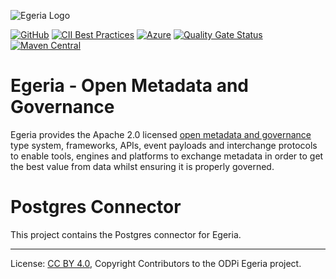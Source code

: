 <!-- SPDX-License-Identifier: CC-BY-4.0 -->
<!-- Copyright Contributors to the ODPi Egeria project. -->

![Egeria Logo](assets/img/ODPi_Egeria_Logo_color.png)

[![GitHub](https://img.shields.io/github/license/odpi/egeria)](LICENSE)
[![CII Best Practices](https://bestpractices.coreinfrastructure.org/projects/3044/badge)](https://bestpractices.coreinfrastructure.org/projects/3044)
[![Azure](https://dev.azure.com/odpi/egeria/_apis/build/status/odpi.egeria)](https://dev.azure.com/odpi/Egeria/_build)
[![Quality Gate Status](https://sonarcloud.io/api/project_badges/measure?project=odpi_egeria&metric=alert_status)](https://sonarcloud.io/dashboard?id=odpi_egeria)
[![Maven Central](https://img.shields.io/maven-central/v/org.odpi.egeria/egeria)](https://mvnrepository.com/artifact/org.odpi.egeria)


# Egeria - Open Metadata and Governance
  
Egeria provides the Apache 2.0 licensed [open metadata and governance](open-metadata-publication/website/README.md)
type system, frameworks, APIs, event payloads and interchange protocols to enable tools,
engines and platforms to exchange metadata in order to get the best
value from data whilst ensuring it is properly governed.

# Postgres Connector

This project contains the Postgres connector for Egeria.

----
License: [CC BY 4.0](https://creativecommons.org/licenses/by/4.0/),
Copyright Contributors to the ODPi Egeria project.
